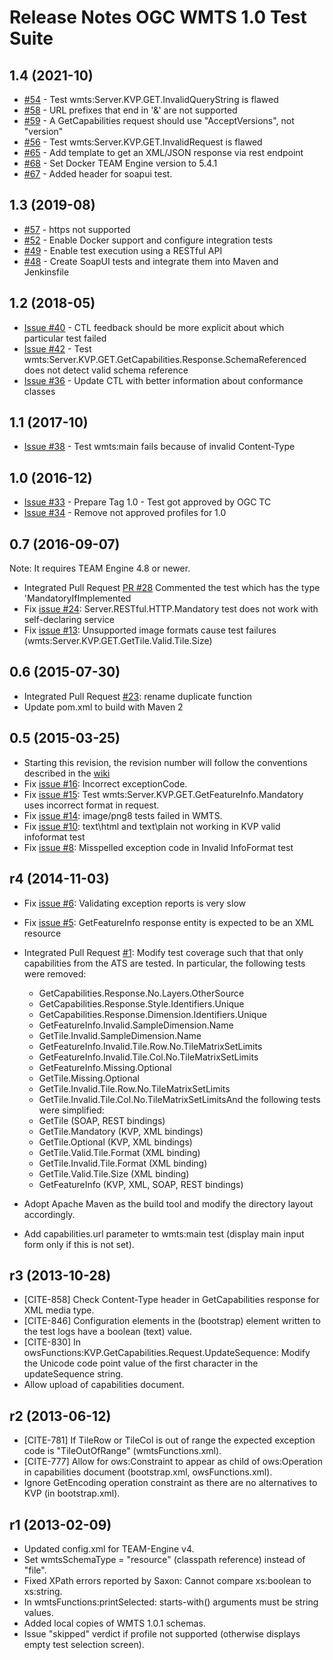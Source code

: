 # Release Notes OGC WMTS 1.0 Test Suite

## 1.4 (2021-10)

* [#54](https://github.com/opengeospatial/ets-wmts10/issues/54) - Test wmts:Server.KVP.GET.InvalidQueryString is flawed
* [#58](https://github.com/opengeospatial/ets-wmts10/issues/58) - URL prefixes that end in '&' are not supported
* [#59](https://github.com/opengeospatial/ets-wmts10/issues/59) - A GetCapabilities request should use "AcceptVersions", not "version"
* [#56](https://github.com/opengeospatial/ets-wmts10/issues/56) - Test wmts:Server.KVP.GET.InvalidRequest is flawed
* [#65](https://github.com/opengeospatial/ets-wmts10/issues/65) - Add template to get an XML/JSON response via rest endpoint
* [#68](https://github.com/opengeospatial/ets-wmts10/pull/68) - Set Docker TEAM Engine version to 5.4.1
* [#67](https://github.com/opengeospatial/ets-wmts10/pull/67) - Added header for soapui test.

## 1.3 (2019-08)

* [#57](https://github.com/opengeospatial/ets-wmts10/issues/57) - https not supported
* [#52](https://github.com/opengeospatial/ets-wmts10/issues/52) - Enable Docker support and configure integration tests
* [#49](https://github.com/opengeospatial/ets-wmts10/issues/49) - Enable test execution using a RESTful API
* [#48](https://github.com/opengeospatial/ets-wmts10/issues/48) - Create SoapUI tests and integrate them into Maven and Jenkinsfile

## 1.2 (2018-05)

* [Issue #40](https://github.com/opengeospatial/ets-wmts10/issues/40) - CTL feedback should be more explicit about which particular test failed
* [Issue #42](https://github.com/opengeospatial/ets-wmts10/issues/42) - Test wmts:Server.KVP.GET.GetCapabilities.Response.SchemaReferenced does not detect valid schema reference
* [Issue #36](https://github.com/opengeospatial/ets-wmts10/issues/36) - Update CTL with better information about conformance classes

## 1.1 (2017-10)

* [Issue #38](https://github.com/opengeospatial/ets-wmts10/issues/38) - Test wmts:main fails because of invalid Content-Type

## 1.0 (2016-12)

* [Issue #33](https://github.com/opengeospatial/ets-wmts10/issues/33) - Prepare Tag 1.0 - Test got approved by OGC TC
* [Issue #34](https://github.com/opengeospatial/ets-wmts10/issues/34) - Remove not approved profiles for 1.0  


## 0.7 (2016-09-07)
Note: It requires TEAM Engine 4.8 or newer.

* Integrated Pull Request [PR #28](https://github.com/opengeospatial/ets-wmts10/pull/28) Commented the test which has the type 'MandatoryIfImplemented
* Fix [issue #24](https://github.com/opengeospatial/ets-wmts10/issues/24): Server.RESTful.HTTP.Mandatory  test does not work with self-declaring service
* Fix [issue #13](https://github.com/opengeospatial/ets-wmts10/issues/13): Unsupported image formats cause test failures (wmts:Server.KVP.GET.GetTile.Valid.Tile.Size)


## 0.6 (2015-07-30)

*   Integrated Pull Request [#23](https://github.com/opengeospatial/ets-wmts10/issues/23): rename duplicate function
*   Update pom.xml to build with Maven 2

## 0.5 (2015-03-25)

*   Starting this revision, the revision number will follow the conventions described in the [wiki](https://github.com/opengeospatial/cite/wiki/OGC-Compliance-Testing-Tools)
*   Fix [issue #16](https://github.com/opengeospatial/ets-wmts10/issues/16): Incorrect exceptionCode.
*   Fix [issue #15](https://github.com/opengeospatial/ets-wmts10/issues/15): Test wmts:Server.KVP.GET.GetFeatureInfo.Mandatory uses incorrect format in request.
*   Fix [issue #14](https://github.com/opengeospatial/ets-wmts10/issues/14): image/png8 tests failed in WMTS.
*   Fix [issue #10](https://github.com/opengeospatial/ets-wmts10/issues/10): text\html and text\plain not working in KVP valid infoformat test
*   Fix [issue #8](https://github.com/opengeospatial/ets-wmts10/issues/8): Misspelled exception code in Invalid InfoFormat test


## r4 (2014-11-03)


*   Fix [issue #6](https://github.com/opengeospatial/ets-wmts10/issues/6): Validating exception reports is very slow
*   Fix [issue #5](https://github.com/opengeospatial/ets-wmts10/issues/5): GetFeatureInfo response entity is expected to be an XML resource
*   Integrated Pull Request [#1](https://github.com/opengeospatial/ets-wmts10/pull/1): Modify test coverage such that that only capabilities from the ATS are tested. In particular, the following tests were removed:

    *   GetCapabilities.Response.No.Layers.OtherSource
    *   GetCapabilities.Response.Style.Identifiers.Unique
    *   GetCapabilities.Response.Dimension.Identifiers.Unique
    *   GetFeatureInfo.Invalid.SampleDimension.Name
    *   GetTile.Invalid.SampleDimension.Name
    *   GetFeatureInfo.Invalid.Tile.Row.No.TileMatrixSetLimits
    *   GetFeatureInfo.Invalid.Tile.Col.No.TileMatrixSetLimits
    *   GetFeatureInfo.Missing.Optional
    *   GetTile.Missing.Optional
    *   GetTile.Invalid.Tile.Row.No.TileMatrixSetLimits
    *   GetTile.Invalid.Tile.Col.No.TileMatrixSetLimitsAnd the following tests were simplified:
    *   GetTile (SOAP, REST bindings)
    *   GetTile.Mandatory (KVP, XML bindings)
    *   GetTile.Optional (KVP, XML bindings)
    *   GetTile.Valid.Tile.Format (XML binding)
    *   GetTile.Invalid.Tile.Format (XML binding)
    *   GetTile.Valid.Tile.Size (XML binding)
    *   GetFeatureInfo (KVP, XML, SOAP, REST bindings)   
*   Adopt Apache Maven as the build tool and modify the directory layout accordingly.
*   Add capabilities.url parameter to wmts:main test (display main input form only if this is not set).


## r3 (2013-10-28)


*   [CITE-858] Check Content-Type header in GetCapabilities response for XML media type.
*   [CITE-846] Configuration elements in the  (bootstrap) element written to the test logs have a boolean (text) value.
*   [CITE-830] In owsFunctions:KVP.GetCapabilities.Request.UpdateSequence: Modify the Unicode code point value of the first character in the updateSequence string.
*   Allow upload of capabilities document.


## r2 (2013-06-12)


*   [CITE-781] If TileRow or TileCol is out of range the expected exception code is "TileOutOfRange" (wmtsFunctions.xml).
*   [CITE-777] Allow for ows:Constraint to appear as child of ows:Operation in capabilities document (bootstrap.xml, owsFunctions.xml).
*   Ignore GetEncoding operation constraint as there are no alternatives to KVP (in bootstrap.xml).


## r1 (2013-02-09)

*   Updated config.xml for TEAM-Engine v4.
*   Set wmtsSchemaType = "resource" (classpath reference) instead of "file".
*   Fixed XPath errors reported by Saxon: Cannot compare xs:boolean to xs:string.
*   In wmtsFunctions:printSelected: starts-with() arguments must be string values.
*   Added local copies of WMTS 1.0.1 schemas.
*   Issue "skipped" verdict if profile not supported (otherwise displays empty test selection screen).

